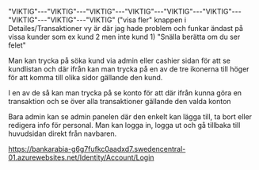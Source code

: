 "VIKTIG"---"VIKTIG"---"VIKTIG"---"VIKTIG"---"VIKTIG"---"VIKTIG"---"VIKTIG"---"VIKTIG"---"VIKTIG"
("visa fler" knappen i Detailes/Transaktioner vy är där jag hade problem och funkar ändast på vissa kunder som ex kund 2 men inte kund 1) "Snälla berätta om du ser felet"

Man kan trycka på söka kund via admin eller cashier sidan för att se kundlistan och där ifrån kan man trycka på en av de tre ikonerna till höger för att komma till olika sidor gällande den kund.

I en av de så kan man trycka på se konto för att där ifrån kunna göra en transaktion och se över alla transaktioner gällande den valda konton 

Bara admin kan se admin panelen där den enkelt kan lägga till, ta bort eller redigera info för personal. 
Man kan logga in, logga ut och gå tillbaka till huvudsidan direkt från navbaren.

https://bankarabia-g6g7fufkc0aadxd7.swedencentral-01.azurewebsites.net/Identity/Account/Login
